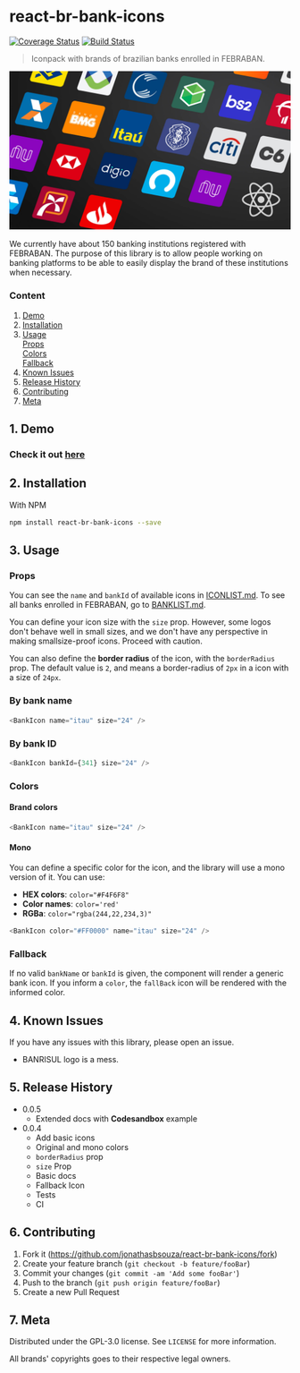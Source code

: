 # react-br-bank-icons
[![Coverage Status](https://coveralls.io/repos/github/jonathasbsouza/react-br-bank-icons/badge.svg?branch=master)](https://coveralls.io/github/jonathasbsouza/react-br-bank-icons?branch=master)
[![Build Status](https://travis-ci.org/jonathasbsouza/react-br-bank-icons.svg?branch=master)](https://travis-ci.org/jonathasbsouza/react-br-bank-icons)

> Iconpack with brands of brazilian banks enrolled in FEBRABAN.

![Imagem com todos os ícones disponíveis](docs/react-br-bank-icons-example.jpg)

We currently have about 150 banking institutions registered with FEBRABAN. The purpose of this library is to allow people working on banking platforms to be able to easily display the brand of these institutions when necessary.

### Content

1. [Demo](##1.-Demo)
2. [Installation](##2.-Installation)
3. [Usage](##3.-Usage)     
    [Props](###Props)     
    [Colors](###Colors)     
    [Fallback](###Fallback)     
4. [Known Issues](##4.-Known-Issues)
5. [Release History](##5.-Release-History)
6. [Contributing](##6.-Contributing)
7. [Meta](##7.-Meta)

## 1. Demo

### **Check it out [here](https://codesandbox.io/s/react-br-bank-icons-mwl81?file=/src/App.js)**

## 2. Installation

With NPM

```sh
npm install react-br-bank-icons --save
```


## 3. Usage

### Props

You can see the `name` and `bankId` of available icons in [ICONLIST.md](docs/ICONLIST.md). To see all banks enrolled in FEBRABAN, go to [BANKLIST.md](docs/BANKLIST.md).

You can define your icon size with the `size` prop. However, some logos don't behave well in small sizes, and we don't have any perspective in making smallsize-proof icons. Proceed with caution.

You can also define the **border radius** of the icon, with the `borderRadius` prop. The default value is `2`, and means a border-radius of `2px` in a icon with a size of `24px`.

### By bank name

```js
<BankIcon name="itau" size="24" />
```

### By bank ID

```js
<BankIcon bankId={341} size="24" />
```

### Colors

#### Brand colors

```js
<BankIcon name="itau" size="24" />
```

#### Mono

You can define a specific color for the icon, and the library will use a mono version of it. You can use:
-  **HEX colors**: `color="#F4F6F8"`
-  **Color names**: `color='red'`
-  **RGBa**: `color="rgba(244,22,234,3)"`

```js
<BankIcon color="#FF0000" name="itau" size="24" />
```

### Fallback

If no valid `bankName` or `bankId` is given, the component will render a generic bank icon. If you inform a `color`, the `fallBack` icon will be rendered with the informed color.


## 4. Known Issues
If you have any issues with this library, please open an issue.

- BANRISUL logo is a mess.

## 5. Release History

* 0.0.5
    * Extended docs with **Codesandbox** example
* 0.0.4
    * Add basic icons
    * Original and mono colors
    * `borderRadius` prop
    * `size` Prop
    * Basic docs
    * Fallback Icon
    * Tests
    * CI

## 6. Contributing

1. Fork it (<https://github.com/jonathasbsouza/react-br-bank-icons/fork>)
2. Create your feature branch (`git checkout -b feature/fooBar`)
3. Commit your changes (`git commit -am 'Add some fooBar'`)
4. Push to the branch (`git push origin feature/fooBar`)
5. Create a new Pull Request

## 7. Meta

Distributed under the GPL-3.0 license. See ``LICENSE`` for more information.

All brands' copyrights goes to their respective legal owners.

